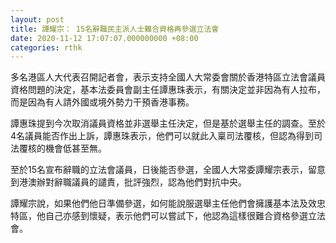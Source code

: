 ```yaml
---
layout: post
title: 譚耀宗： 15名辭職民主派人士難合資格再參選立法會
date: 2020-11-12 17:07:07.000000000 +08:00
categories: rthk
---
```


多名港區人大代表召開記者會，表示支持全國人大常委會關於香港特區立法會議員資格問題的決定，基本法委員會副主任譚惠珠表示，有關決定並非因為有人拉布，而是因為有人請外國或境外勢力干預香港事務。

譚惠珠提到今次取消議員資格並非選舉主任決定，但是基於選舉主任的調查。至於4名議員能否作出上訴，譚惠珠表示，他們可以就此入稟司法覆核，但認為得到司法覆核的機會低甚至無。

至於15名宣布辭職的立法會議員，日後能否參選，全國人大常委譚耀宗表示，留意到港澳辦對辭職議員的譴責，批評強烈，認為他們對抗中央。

譚耀宗說，如果他們他日準備參選，如何能說服選舉主任他們會擁護基本法及效忠特區，他自己亦感到懷疑，表示他們可以嘗試下，他認為這樣很難合資格參選立法會。

